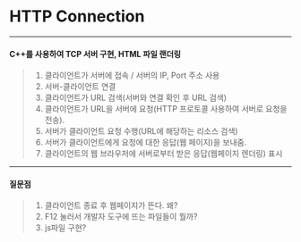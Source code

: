 # HTTP Connection
---
#### C++를 사용하여 TCP 서버 구현, HTML 파일 랜더링

> 1. 클라이언트가 서버에 접속 / 서버의 IP, Port 주소 사용
> 2. 서버-클라이언트 연결
> 3. 클라이언트가 URL 검색(서버와 연결 확인 후 URL 검색)
> 4. 클라이언트가 URL을 서버에 요청(HTTP 프로토콜 사용하여 서버로 요청을 전송).
> 5. 서버가 클라이언트 요청 수행(URL에 해당하는 리소스 검색)
> 6. 서버가 클라이언트에게 요청에 대한 응답(웹 페이지)을 보내줌.
> 7. 클라이언트의 웹 브라우저에 서버로부터 받은 응답(웹페이지 렌더링) 표시
***
#### 질문점

> 1. 클라이언트 종료 후 웹페이지가 뜬다. 왜?
> 2. F12 눌러서 개발자 도구에 뜨는 파일들이 뭘까?
> 3. js파일 구현?
